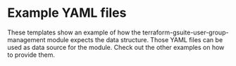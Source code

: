 # Example YAML files

These templates show an example of how the terraform-gsuite-user-group-management module expects the data structure. Those YAML files can be used as data source for the module. Check out the other examples on how to provide them.

